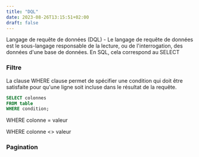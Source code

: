 ```yaml
---
title: "DQL"
date: 2023-08-26T13:15:51+02:00
draft: false
---
```


Langage de requête de données (DQL) - Le langage de requête de données est le sous-langage responsable de la lecture, ou de l'interrogation, des données d'une base de données. En SQL, cela correspond au SELECT

### Filtre

La clause WHERE clause permet de spécifier une condition qui doit être satisfaite pour qu'une ligne soit incluse dans le résultat de la requête.

```sql
SELECT colonnes
FROM table
WHERE condition;
```

WHERE colonne = valeur

WHERE colonne <> valeur

### Pagination
